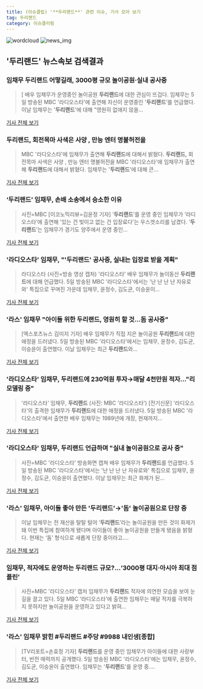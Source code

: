 ```yaml
---
title: (이슈클립) '**두리랜드**' 관련 이슈, 기사 모아 보기
tag: 두리랜드
category: 이슈클리핑
---
```

![wordcloud](https://s3.ap-northeast-2.amazonaws.com/lyrics101-wordcloud/2018-09-06-1536170756.png)
![news_img](https://user-images.githubusercontent.com/42597476/44507050-1206f400-a6e4-11e8-8d98-7ffbfebb353f.png)
## **'**두리랜드**'** 뉴스속보 검색결과
### 임채무 **두리랜드** 어떻길래, 3000평 규모 놀이공원·실내 공사중

>[ 배우 임채무가 운영중인 놀이공원 **두리랜드**에 대한 관심이 뜨겁다. 임채무는 5일 방송된 MBC '라디오스타'에 출연해 자신이 운영중인 '**두리랜드**'를 언급했다. 이날 임채무는 '**두리랜드**'에 대해 "영원히 없애지 않을...

<a href="http://www.mydaily.co.kr/new_yk/html/read.php?newsid=201809060201162388&ext=na" target="_blank">기사 전체 보기</a>

### **두리랜드**, 회전목마 사색은 사양 , 만능 엔터 명불허전을

>MBC '라디오스타'에 임채무가 출연해 **두리랜드**에 대해서 밝혔다. **두리랜드**, 회전목마 사색은 사양 , 만능 엔터 명불허전을  MBC '라디오스타'에 임채무가 출연해 **두리랜드**에 대해서 밝혔다. 임채무는 '**두리랜드**'에 대해 큰...

<a href="http://www.ccdn.co.kr/news/articleView.html?idxno=538835" target="_blank">기사 전체 보기</a>

### ‘**두리랜드**’ 임채무, 손배 소송에서 승소한 이유

>사진=MBC [이코노믹리뷰=김윤정 기자] ‘**두리랜드**’를 운영 중인 임채무가 ‘라디오스타’에 출연해 '있는 건 빚이고 없는 건 입장료다'는 우스갯소리를 남겼다. ‘**두리랜드**’는 임채무가 경기도 양주에서 운영 중인...

<a href="http://www.econovill.com/news/articleView.html?idxno=345596" target="_blank">기사 전체 보기</a>

### '라디오스타' 임채무, "'**두리랜드**' 공사중, 실내는 입장료 받을 계획"

>라디오스타 (사진=방송 영상 캡처) '라디오스타' 배우 임채무가 놀이동산 **두리랜드**에 대해 언급했다. 5일 방송된 MBC '라디오스타'에서는 '난 난 난 난 자유로와' 특집으로 꾸며진 가운데 임채무, 윤정수, 김도균, 이승윤이...

<a href="http://news.hankyung.com/article/201809065210I" target="_blank">기사 전체 보기</a>

### '라스' 임채무 "아이들 위한 **두리랜드**, 영원히 할 것…돔 공사중"

>[엑스포츠뉴스 김미지 기자] 배우 임채무가 직접 지은 놀이공원 **두리랜드**에 대한 애정을 드러냈다. 5일 방송된 MBC '라디오스타'에서는 임채무, 윤정수, 김도균, 이승윤이 출연했다. 이날 임채무는 최근 **두리랜드**와...

<a href="http://www.xportsnews.com/?ac=article_view&entry_id=1016106" target="_blank">기사 전체 보기</a>

### '라디오스타' 임채무, **두리랜드**에 230억원 투자→매달 4천만원 적자…"리모델링 중"

>'라디오스타' 임채무, **두리랜드** (사진: MBC '라디오스타') [전기신문] '라디오스타'의 출격한 임채무가 **두리랜드**에 대한 애정을 드러냈다. 5일 방송된 MBC '라디오스타'에서 출연한 배우 임채무는 1989년에 개장, 현재까지...

<a href="http://www.electimes.com/article.php?aid=1536159944164317082" target="_blank">기사 전체 보기</a>

### '라디오스타' 임채무, **두리랜드** 언급하며 "실내 놀이공원으로 공사 중"

>사진=MBC '라디오스타' 방송화면 캡쳐 배우 임채무가 **두리랜드**를 언급했다. 5일 방송된 MBC '라디오스타'에서는 '난 난 난 난 자유로와' 특집으로 임채무, 윤정수, 김도균, 이승윤이 출연했다. 이날 임채무는 최근 화제가 된...

<a href="http://news20.busan.com/controller/newsController.jsp?newsId=20180905000394" target="_blank">기사 전체 보기</a>

### '라스' 임채무, 아이들 좋아 만든 '**두리랜드**'→'돔' 놀이공원으로 단장 중

>이날 임채무는 전 재산을 탈탈 털어 ‘**두리랜드**’라는 놀이공원을 만든 것이 화제가 돼 이번 특집에 참여하게 됐다며 아이들이 좋아 놀이공원을 만들게 됐음을 밝혔다. 현재는 ‘돔’ 형식으로 새롭게 단장 중이라고....

<a href="http://joynews.inews24.com/php/news_view.php?g_menu=700200&g_serial=1123318&rrf=nv" target="_blank">기사 전체 보기</a>

### 임채무, 적자에도 운영하는 **두리랜드** 규모?...‘3000평 대지·아시아 최대 점플린’

>사진=MBC '라디오스타' 캡처 임채무가 **두리랜드** 적자에 의연한 모습을 보여 눈길을 끌고 있다.   5일 MBC ‘라디오스타’에 출연한 임채무는 매달 적자를 극복하지 못하지만 놀이공원을 운영하고 있다고 밝혀...

<a href="http://www.rpm9.com/news/article.html?id=20180905090072" target="_blank">기사 전체 보기</a>

### '라스' 임채무 밝힌 #**두리랜드** #주당 #9988 내인생[종합]

>[TV리포트=손효정 기자] **두리랜드**를 운영 중인 임채무가 아이들에 대한 사랑부터, 반전 매력까지 공개했다. 5일 방송된 MBC '라디오스타'에는 임채무, 윤정수, 김도균, 이승윤이 출연했다. 임채무는 '**두리랜드**'를 운영 중....

<a href="http://www.tvreport.co.kr/?c=news&m=newsview&idx=1078341" target="_blank">기사 전체 보기</a>


